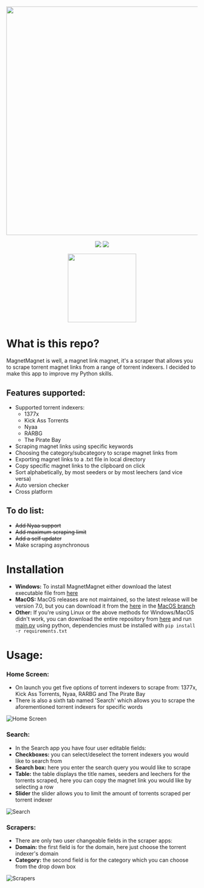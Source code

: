 <a href="#"><h3 align="center"><img src="https://i.ibb.co/w4drV5g/Magnet-Magnet-Header.png" width="600px"></h3></a>
<p align="center">
  <a href="https://github.com/eliasbenb/MagnetMagnet/releases"><img src="https://img.shields.io/github/downloads/eliasbenb/MagnetMagnet/total?color=%234197fe&style=for-the-badge"></a>
  <a href="https://github.com/eliasbenb/MagnetMagnet/releases/latest"><img src="https://img.shields.io/github/v/release/eliasbenb/MagnetMagnet?color=%234197fe&style=for-the-badge"></a>
</p>
<p align="center">
  <a href="https://eliasbenb.github.io"><img
src="https://i.ibb.co/0mhKyLr/Blue.png" width="180"></a>
</p>

# What is this repo?
MagnetMagnet is well, a magnet link magnet, it's a scraper that allows you to scrape torrent magnet links from a range of torrent indexers. I decided to make this app to improve my Python skills.


## Features supported:
- Supported torrent indexers:
	- 1377x
	- Kick Ass Torrents
	- Nyaa
	- RARBG
	- The Pirate Bay
- Scraping magnet links using specific keywords
- Choosing the category/subcategory to scrape magnet links from
- Exporting magnet links to a .txt file in local directory
- Copy specific magnet links to the clipboard on click
- Sort alphabetically, by most seeders or by most leechers (and vice versa)
- Auto version checker
- Cross platform

## To do list:
- ~~Add Nyaa support~~
- ~~Add maximum scraping limit~~
- ~~Add a self updater~~
- Make scraping asynchronous

# Installation
- **Windows:** To install MagnetMagnet either download the latest executable file from [here](https://github.com/eliasbenb/MagnetMagnet/releases)
- **MacOS:** MacOS releases are not maintained, so the latest release will be version 7.0, but you can download it from the [here](https://github.com/eliasbenb/MagnetMagnet/raw/MacOS/MacOS/v7.0/MagnetMagnet_v7.0_macos.zip) in the [MacOS branch](https://github.com/eliasbenb/MagnetMagnet/tree/MacOS)
- **Other:** If you're using Linux or the above methods for Windows/MacOS didn't work, you can download the entire repository from [here](https://github.com/eliasbenb/MagnetMagnet/archive/master.zip) and run [main.py](https://github.com/eliasbenb/MagnetMagnet/blob/master/main.py) using python, dependencies must be installed with `pip install -r requirements.txt`

# Usage:
### Home Screen:
- On launch you get five options of torrent indexers to scrape from: 1377x, Kick Ass Torrents, Nyaa, RARBG and The Pirate Bay
- There is also a sixth tab named 'Search' which allows you to scrape the aforementioned torrent indexers for specific words

![Home Screen](https://user-images.githubusercontent.com/54410649/78696205-30008700-7910-11ea-8c33-480725e58e36.PNG)
### Search:
- In the Search app you have four user editable fields:
- **Checkboxes:** you can select/deselect the torrent indexers you would like to search from
- **Search box:** here you enter the search query you would like to scrape
- **Table:** the table displays the title names, seeders and leechers for the torrents scraped, here you can copy the magnet link you would like by selecting a row
- **Slider** the slider allows you to limit the amount of torrents scraped per torrent indexer

![Search](https://user-images.githubusercontent.com/54410649/78696214-3131b400-7910-11ea-8306-5be6d2069886.PNG)
### Scrapers:
- There are only two user changeable fields in the scraper apps:
- **Domain:** the first field is for the domain, here just choose the torrent indexer's domain
- **Category:** the second field is for the category which you can choose from the drop down box

![Scrapers](https://user-images.githubusercontent.com/54410649/78696217-31ca4a80-7910-11ea-8d2d-4b26cf67a256.PNG)
